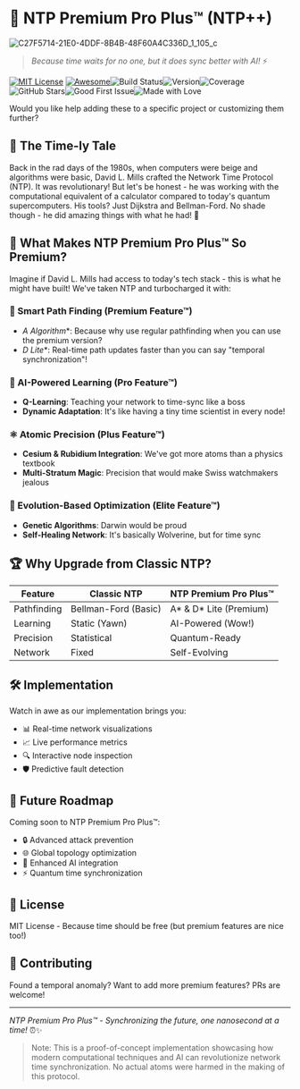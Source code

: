 # 🚀 NTP Premium Pro Plus™ (NTP++) 

![C27F5714-21E0-4DDF-8B4B-48F60A4C336D_1_105_c](https://github.com/user-attachments/assets/6c27244b-dde2-491b-8d96-7e6c45255d00)


> *Because time waits for no one, but it does sync better with AI!* ⚡️

[![MIT License](https://img.shields.io/badge/License-MIT-green.svg)](https://choosealicense.com/licenses/mit/)
[![Awesome](https://cdn.jsdelivr.net/gh/sindresorhus/awesome@d7305f38d29fed78fa85652e3a63e154dd8e8829/media/badge.svg)](https://github.com/sindresorhus/awesome)![Build Status](https://img.shields.io/github/actions/workflow/status/user/repo/build.yml)![Version](https://img.shields.io/github/v/release/user/repo)![Coverage](https://img.shields.io/codecov/c/github/user/repo)![GitHub Stars](https://img.shields.io/github/stars/user/repo)![Good First Issue](https://img.shields.io/github/labels/user/repo/good%20first%20issue)![Made with Love](https://img.shields.io/badge/made%20with-%E2%9D%A4-red)

Would you like help adding these to a specific project or customizing them further?

## 📜 The Time-ly Tale

Back in the rad days of the 1980s, when computers were beige and algorithms were basic, David L. Mills crafted the Network Time Protocol (NTP). It was revolutionary! But let's be honest - he was working with the computational equivalent of a calculator compared to today's quantum supercomputers. His tools? Just Dijkstra and Bellman-Ford. No shade though - he did amazing things with what he had! 🌟

## 🎯 What Makes NTP Premium Pro Plus™ So Premium? 

Imagine if David L. Mills had access to today's tech stack - this is what he might have built! We've taken NTP and turbocharged it with:

### 🧭 Smart Path Finding (Premium Feature™)
- **A* Algorithm**: Because why use regular pathfinding when you can use the premium version? 
- **D* Lite**: Real-time path updates faster than you can say "temporal synchronization"!

### 🤖 AI-Powered Learning (Pro Feature™)
- **Q-Learning**: Teaching your network to time-sync like a boss
- **Dynamic Adaptation**: It's like having a tiny time scientist in every node!

### ⚛️ Atomic Precision (Plus Feature™)
- **Cesium & Rubidium Integration**: We've got more atoms than a physics textbook
- **Multi-Stratum Magic**: Precision that would make Swiss watchmakers jealous

### 🧬 Evolution-Based Optimization (Elite Feature™)
- **Genetic Algorithms**: Darwin would be proud
- **Self-Healing Network**: It's basically Wolverine, but for time sync

## 🏆 Why Upgrade from Classic NTP?

| Feature | Classic NTP | NTP Premium Pro Plus™ |
|---------|-------------|----------------------|
| Pathfinding | Bellman-Ford (Basic) | A* & D* Lite (Premium) |
| Learning | Static (Yawn) | AI-Powered (Wow!) |
| Precision | Statistical | Quantum-Ready |
| Network | Fixed | Self-Evolving |

## 🛠️ Implementation

Watch in awe as our implementation brings you:
- 📊 Real-time network visualizations
- 📈 Live performance metrics
- 🔍 Interactive node inspection
- 🛡️ Predictive fault detection

## 🚀 Future Roadmap

Coming soon to NTP Premium Pro Plus™:
- 🔒 Advanced attack prevention
- 🌐 Global topology optimization
- 🤖 Enhanced AI integration
- ⚡️ Quantum time synchronization

## 📝 License

MIT License - Because time should be free (but premium features are nice too!)

## 🤝 Contributing

Found a temporal anomaly? Want to add more premium features? PRs are welcome! 

---

*NTP Premium Pro Plus™ - Synchronizing the future, one nanosecond at a time!* ⏰✨

> Note: This is a proof-of-concept implementation showcasing how modern computational techniques and AI can revolutionize network time synchronization. No actual atoms were harmed in the making of this protocol.
